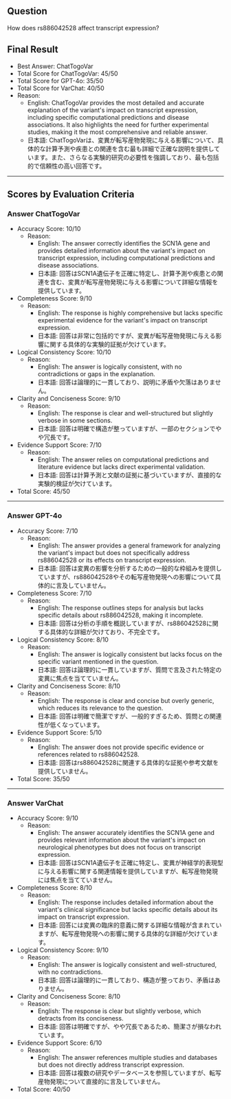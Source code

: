 ## Question

How does rs886042528 affect transcript expression?

## Final Result

- Best Answer: ChatTogoVar
- Total Score for ChatTogoVar: 45/50
- Total Score for GPT-4o: 35/50
- Total Score for VarChat: 40/50
- Reason:
  - English: ChatTogoVar provides the most detailed and accurate explanation of the variant's impact on transcript expression, including specific computational predictions and disease associations. It also highlights the need for further experimental studies, making it the most comprehensive and reliable answer.
  - 日本語: ChatTogoVarは、変異が転写産物発現に与える影響について、具体的な計算予測や疾患との関連を含む最も詳細で正確な説明を提供しています。また、さらなる実験的研究の必要性を強調しており、最も包括的で信頼性の高い回答です。

---

## Scores by Evaluation Criteria

### Answer ChatTogoVar
- Accuracy Score: 10/10
  - Reason: 
    - English: The answer correctly identifies the SCN1A gene and provides detailed information about the variant's impact on transcript expression, including computational predictions and disease associations.
    - 日本語: 回答はSCN1A遺伝子を正確に特定し、計算予測や疾患との関連を含む、変異が転写産物発現に与える影響について詳細な情報を提供しています。
- Completeness Score: 9/10
  - Reason: 
    - English: The response is highly comprehensive but lacks specific experimental evidence for the variant's impact on transcript expression.
    - 日本語: 回答は非常に包括的ですが、変異が転写産物発現に与える影響に関する具体的な実験的証拠が欠けています。
- Logical Consistency Score: 10/10
  - Reason: 
    - English: The answer is logically consistent, with no contradictions or gaps in the explanation.
    - 日本語: 回答は論理的に一貫しており、説明に矛盾や欠落はありません。
- Clarity and Conciseness Score: 9/10
  - Reason: 
    - English: The response is clear and well-structured but slightly verbose in some sections.
    - 日本語: 回答は明確で構造が整っていますが、一部のセクションでやや冗長です。
- Evidence Support Score: 7/10
  - Reason: 
    - English: The answer relies on computational predictions and literature evidence but lacks direct experimental validation.
    - 日本語: 回答は計算予測と文献の証拠に基づいていますが、直接的な実験的検証が欠けています。
- Total Score: 45/50

---

### Answer GPT-4o
- Accuracy Score: 7/10
  - Reason: 
    - English: The answer provides a general framework for analyzing the variant's impact but does not specifically address rs886042528 or its effects on transcript expression.
    - 日本語: 回答は変異の影響を分析するための一般的な枠組みを提供していますが、rs886042528やその転写産物発現への影響について具体的に言及していません。
- Completeness Score: 7/10
  - Reason: 
    - English: The response outlines steps for analysis but lacks specific details about rs886042528, making it incomplete.
    - 日本語: 回答は分析の手順を概説していますが、rs886042528に関する具体的な詳細が欠けており、不完全です。
- Logical Consistency Score: 8/10
  - Reason: 
    - English: The answer is logically consistent but lacks focus on the specific variant mentioned in the question.
    - 日本語: 回答は論理的に一貫していますが、質問で言及された特定の変異に焦点を当てていません。
- Clarity and Conciseness Score: 8/10
  - Reason: 
    - English: The response is clear and concise but overly generic, which reduces its relevance to the question.
    - 日本語: 回答は明確で簡潔ですが、一般的すぎるため、質問との関連性が低くなっています。
- Evidence Support Score: 5/10
  - Reason: 
    - English: The answer does not provide specific evidence or references related to rs886042528.
    - 日本語: 回答はrs886042528に関連する具体的な証拠や参考文献を提供していません。
- Total Score: 35/50

---

### Answer VarChat
- Accuracy Score: 9/10
  - Reason: 
    - English: The answer accurately identifies the SCN1A gene and provides relevant information about the variant's impact on neurological phenotypes but does not focus on transcript expression.
    - 日本語: 回答はSCN1A遺伝子を正確に特定し、変異が神経学的表現型に与える影響に関する関連情報を提供していますが、転写産物発現には焦点を当てていません。
- Completeness Score: 8/10
  - Reason: 
    - English: The response includes detailed information about the variant's clinical significance but lacks specific details about its impact on transcript expression.
    - 日本語: 回答には変異の臨床的意義に関する詳細な情報が含まれていますが、転写産物発現への影響に関する具体的な詳細が欠けています。
- Logical Consistency Score: 9/10
  - Reason: 
    - English: The answer is logically consistent and well-structured, with no contradictions.
    - 日本語: 回答は論理的に一貫しており、構造が整っており、矛盾はありません。
- Clarity and Conciseness Score: 8/10
  - Reason: 
    - English: The response is clear but slightly verbose, which detracts from its conciseness.
    - 日本語: 回答は明確ですが、やや冗長であるため、簡潔さが損なわれています。
- Evidence Support Score: 6/10
  - Reason: 
    - English: The answer references multiple studies and databases but does not directly address transcript expression.
    - 日本語: 回答は複数の研究やデータベースを参照していますが、転写産物発現について直接的に言及していません。
- Total Score: 40/50